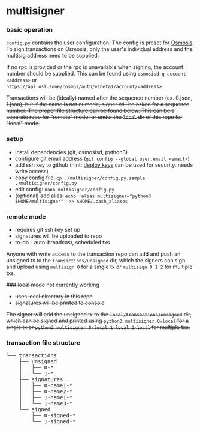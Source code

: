 # multisigner

### basic operation

`config.py` contains the user configuration. The config is preset for [Osmosis](https://github.com/osmosis-labs/osmosis). To sign transactions on Osmosis, only the user's individual address and the multisig address need to be supplied.

If no rpc is provided or the rpc is unavailable when signing, the account number should be supplied. This can be found using `osmosisd q account <address>` or `https://api.osl.zone/cosmos/auth/v1beta1/account/<address>`.

~~Transactions will be (ideally) named after the sequence number (ex. 0.json, 1.json), but if the name is not numeric, signer will be asked for a sequence number. The proper [file structure](https://github.com/coldy-validator/multisigner/blob/master/docs.md#transaction-repo-file-structure) can be found below. This can be a separate repo for "remote" mode, or under the `local` dir of this repo for "local" mode.~~

### setup
* install dependencies (git, osmosisd, python3)
* configure git email address (`git config --global user.email <email>`)
* add ssh key to github (hint: [deploy keys](https://docs.github.com/en/authentication/connecting-to-github-with-ssh/managing-deploy-keys#deploy-keys) can be used for security. needs write access)
* copy config file: `cp ./multisigner/config.py.sample ./multisigner/config.py`
* edit config: `nano multisigner/config.py`
* (optional) add alias: `echo 'alias multisigner="python3 $HOME/multisigner"' >> $HOME/.bash_aliases`

### remote mode
* requires git ssh key set up
* signatures will be uploaded to repo
* to-do - auto-broadcast, scheduled txs

Anyone with write access to the transaction repo can add and push an unsigned tx to the `transactions/unsigned` dir, which the signers can sign and upload using `multisign 0` for a single tx or `multisign 0 1 2` for multiple txs.

~~### local mode~~ not currently working
* ~~uses local directory in this repo~~
* ~~signatures will be printed to console~~

~~The signer will add the unsigned tx to the `local/transactions/unsigned` dir, which can be signed and printed using `python3 multisigner 0-local` for a single tx or `python3 multisigner 0-local 1-local 2-local` for multiple txs.~~

### transaction file structure
<pre>
└── transactions
    ├── unsigned
    │   ├── 0-*
    │   └── 1-*
    ├── signatures
    │   ├── 0-name1-*
    │   ├── 0-name2-*
    │   ├── 1-name1-*
    │   └── 1-name3-*
    └── signed
        ├── 0-signed-*
        └── 1-signed-*
</pre>

